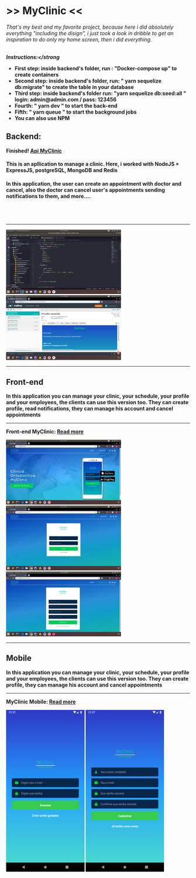 <h1>>> MyClinic <<</h1>
<i>That's my best and my favorite project, because here i did absolutely everything "including the disign", i just took a look in dribble to get an inspiration to do only my home screen, then i did everything.</i><br><br>

<i><strong>Instructions:</strong</i>
<ul>
  <li>First step: inside backend's folder, run : "Docker-compose up"  to create containers</li>
  <li>Second step: inside backend's folder,  run: " yarn sequelize db:migrate" to create the table in your database</li>
  <li>Third step: inside backend's folder run: "yarn sequelize db:seed:all "<br>
  <strong>login: admin@admin.com  / pass: 123456</strong>
  </li>
  <li>Fourth:  " yarn dev " to start the back-end</li>
  <li>Fifth:  " yarn queue " to start the background jobs</li>
  <li> You can also use <strong>NPM</strong></li>
</ul>

<h2>Backend: </h2>
Finished! 
<a href="api">Api MyClinic</a>

<h4>This is an apllication to manage a clinic. Here, i worked with NodeJS + ExpressJS, postgreSQL, MongoDB and Redis<h4>
<h4>In this application, the user can create an appointment with doctor and cancel, also the doctor can cancel user's appointments sending notifications to them, and more.... <h4><br><br>
<hr>

<p>
  <img src="_images/back1.png" width="315" />
  <img src="_images/back2.png" width="315" />
</p>

<hr>

<h2>Front-end</h2>
<strong>In this application you can manage your clinic, your schedule, your profile and your employees,  the clients can use this version too. They can create profile, read notifications,  they can manage his account and cancel appointments</strong>
<br>
<hr>
Front-end MyClinic: <a href="https://github.com/jonathanwdev/myclinic/tree/master/FrontEnd">Read more</a><br>
<p>
  <img src="_images/front1.png" width="315" />
  <img src="_images/front2.png" width="315" />
  <img src="_images/front3.png" width="315" />
</p>



<hr>
<h2>Mobile</h2>
<strong>In this application you can manage your clinic, your schedule, your profile and your employees, the clients can use this version too. They can create profile, they can manage his account and cancel appointments</strong>
<br>
<hr>
MyClinic Mobile: <a href="https://github.com/jonathanwdev/myclinic/tree/master/Mobile"> Read more </a><br>
<p>
  <img src="_images/1.png" width="215" />
  <img src="_images/2.png" width="215" />
</p>



